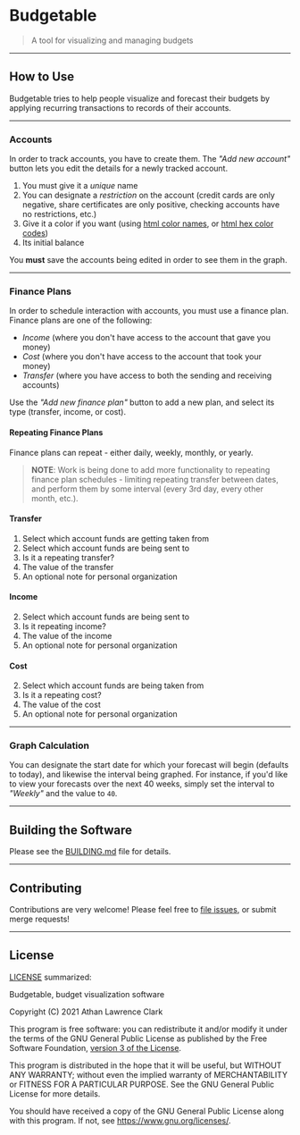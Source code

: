 # Budgetable

> A tool for visualizing and managing budgets

----------------------

## How to Use

Budgetable tries to help people visualize and forecast their budgets by applying recurring transactions to records of their accounts.

---------------------

### Accounts

In order to track accounts, you have to create them. The _"Add new account"_ button lets you edit the details for a newly tracked account.

1. You must give it a _unique_ name
2. You can designate a _restriction_ on the account (credit cards are only negative, share certificates are only positive, checking accounts have no restrictions, etc.)
3. Give it a color if you want (using [html color names](https://htmlcolorcodes.com/color-names/), or [html hex color codes](https://htmlcolorcodes.com/))
4. Its initial balance

You **must** save the accounts being edited in order to see them in the graph.

-----------------

### Finance Plans

In order to schedule interaction with accounts, you must use a finance plan. Finance plans are one of the following:

- _Income_ (where you don't have access to the account that gave you money)
- _Cost_ (where you don't have access to the account that took your money)
- _Transfer_ (where you have access to both the sending and receiving accounts)

Use the _"Add new finance plan"_ button to add a new plan, and select its type (transfer, income, or cost).

#### Repeating Finance Plans

Finance plans can repeat - either daily, weekly, monthly, or yearly.

> **NOTE**: Work is being done to add more functionality to repeating finance plan schedules - limiting repeating transfer between dates, and perform them by some interval (every 3rd day, every other month, etc.).

#### Transfer

1. Select which account funds are getting taken from
2. Select which account funds are being sent to
3. Is it a repeating transfer?
4. The value of the transfer
5. An optional note for personal organization

#### Income

2. Select which account funds are being sent to
3. Is it repeating income?
4. The value of the income
5. An optional note for personal organization

#### Cost

2. Select which account funds are being taken from
3. Is it a repeating cost?
4. The value of the cost
5. An optional note for personal organization

----------------------

### Graph Calculation

You can designate the start date for which your forecast will begin (defaults to today), and likewise the interval being graphed. For instance, if you'd like to view your forecasts over the next 40 weeks, simply set the interval to _"Weekly"_ and the value to `40`.

----------------------

## Building the Software

Please see the [BUILDING.md](./BUILDING.md) file for details.

----------------------

## Contributing

Contributions are very welcome! Please feel free to [file issues](https://github.com/budgetable/budgetable.github.io/issues), or submit merge requests!

----------------------

## License

[LICENSE](./LICENSE) summarized:

Budgetable, budget visualization software

Copyright (C) 2021  Athan Lawrence Clark

This program is free software: you can redistribute it and/or modify
it under the terms of the GNU General Public License as published by
the Free Software Foundation, [version 3 of the License](https://www.gnu.org/licenses/gpl-3.0.en.html).

This program is distributed in the hope that it will be useful,
but WITHOUT ANY WARRANTY; without even the implied warranty of
MERCHANTABILITY or FITNESS FOR A PARTICULAR PURPOSE.  See the
GNU General Public License for more details.

You should have received a copy of the GNU General Public License
along with this program.  If not, see https://www.gnu.org/licenses/.
